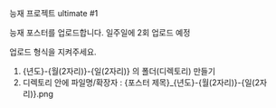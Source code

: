 능재 프로젝트 ultimate #1

능재 포스터를 업로드합니다.
일주일에 2회 업로드 예정

업로드 형식을 지켜주세요.
1. {년도}-{월(2자리)}-{일(2자리)} 의 폴더(디렉토리) 만들기
2. 디렉토리 안에 파일명/확장자 : {포스터 제목}_{년도}-{월(2자리)}-{일(2자리)}.png
